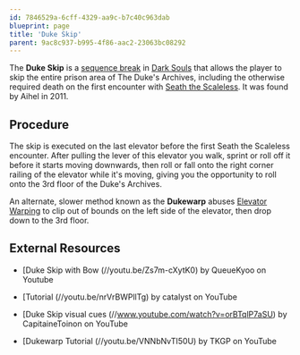 ```yaml
---
id: 7846529a-6cff-4329-aa9c-b7c40c963dab
blueprint: page
title: 'Duke Skip'
parent: 9ac8c937-b995-4f86-aac2-23063bc08292
---
```

The **Duke Skip** is a [sequence break](/sequence-break) in [Dark Souls](/darksouls) that allows the player to skip the entire prison area of The Duke's Archives, including the otherwise required death on the first encounter with [Seath the Scaleless](//darksouls.wikidot.com/seath-the-scaleless). It was found by Aihel in 2011.

## Procedure

The skip is executed on the last elevator before the first Seath the Scaleless encounter. After pulling the lever of this elevator you walk, sprint or roll off it before it starts moving downwards, then roll or fall onto the right corner railing of the elevator while it's moving, giving you the opportunity to roll onto the 3rd floor of the Duke's Archives.

An alternate, slower method known as the **Dukewarp** abuses [Elevator Warping](/darksouls/minor-glitcheselevator-warping) to clip out of bounds on the left side of the elevator, then drop down to the 3rd floor.

## External Resources

- [Duke Skip with Bow (//youtu.be/Zs7m-cXytK0) by QueueKyoo on Youtube

* [Tutorial (//youtu.be/nrVrBWPllTg) by catalyst on YouTube

- [Duke Skip visual cues (//www.youtube.com/watch?v=orBTqlP7aSU) by CapitaineToinon on YouTube

* [Dukewarp Tutorial (//youtu.be/VNNbNvTI50U) by TKGP on YouTube
